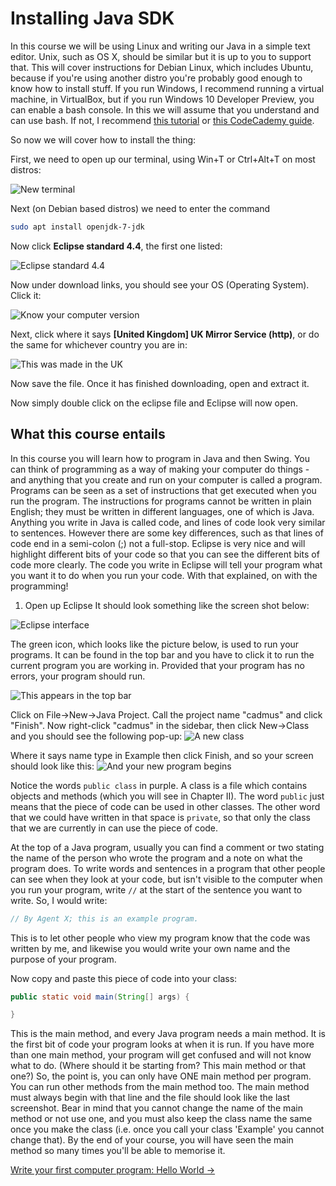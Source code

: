 Installing Java SDK
===

In this course we will be using Linux and writing our Java in a simple text editor. Unix, such as OS X, should be similar but it is up to you to support that. This will cover instructions for Debian Linux, which includes Ubuntu, because if you're using another distro you're probably good enough to know how to install stuff. If you run Windows, I recommend running a virtual machine, in VirtualBox, but if you run Windows 10 Developer Preview, you can enable a bash console. In this we will assume that you understand and can use bash. If not, I recommend [this tutorial](http://cli.learncodethehardway.org/book/) or [this CodeCademy guide](https://www.codecademy.com/learn/learn-the-command-line).

So now we will cover how to install the thing:

First, we need to open up our terminal, using Win+T or Ctrl+Alt+T on most distros:

![New terminal](../../Images/Chapter-I/Introduction/NewTerminal.png)

Next (on Debian based distros) we need to enter the command

```bash
sudo apt install openjdk-7-jdk
```

Now click **Eclipse standard 4.4**, the first one listed:

![Eclipse standard 4.4](../../Images/Chapter-I/Introduction/Eclipse_standard.png)

Now under download links, you should see your OS (Operating System). Click it:

![Know your computer version](../../Images/Chapter-I/Introduction/Eclipse_download_links.png)

Next, click where it says **[United Kingdom] UK Mirror Service (http)**, or do the same for whichever country you are in:

![This was made in the UK](../../Images/Chapter-I/Introduction/Eclipse_UK_mirror_service.png)

Now save the file. Once it has finished downloading, open and extract it.

Now simply double click on the eclipse file and Eclipse will now open.

## What this course entails
In this course you will learn how to program in Java and then Swing.  You can think of programming as a way of making your computer do things - and anything that you create and run on your computer is called a program.  Programs can be seen as a set of instructions that get executed when you run the program. The instructions for programs cannot be written in plain English; they must be written in different languages, one of which is Java.  Anything you write in Java is called code, and lines of code look very similar to sentences.  However there are some key differences, such as that lines of code end in a semi-colon (;) not a full-stop. Eclipse is very nice and will highlight different bits of your code so that you can see the different bits of code more clearly. The code you write in Eclipse will tell your program what you want it to do when you run your code.  With that explained, on with the programming!

1) Open up Eclipse
It should look something like the screen shot below:

![Eclipse interface](../../Images/Chapter-I/Introduction/Opening_eclipse.png)

The green icon, which looks like the picture below, is used to run your programs. It can be found in the top bar and you have to click it to run the current program you are working in. Provided that your program has no errors, your program should run.

![This appears in the top bar](../../Images/Chapter-I/Introduction/Eclipse_run_button.png)

Click on File->New->Java Project. Call the project name "cadmus" and click "Finish". Now right-click "cadmus" in the sidebar, then click New->Class and you should see the following pop-up:
![A new class](../../Images/Chapter-I/Introduction/Eclipse_new_class.png)

Where it says name type in Example then click Finish, and so your screen should look like this:
![And your new program begins](../../Images/Chapter-I/Introduction/Eclipse_new_class_final.png)

Notice the words `public class` in purple.  A class is a file which contains objects and methods (which you will see in Chapter II). The word `public` just means that the piece of code can be used in other classes. The other word that we could have written in that space is `private`, so that only the class that we are currently in can use the piece of code.

At the top of a Java program, usually you can find a comment or two stating the name of the person who wrote the program and a note on what the program does.  To write words and sentences in a program that other people can see when they look at your code, but isn't visible to the computer when you run your program, write `//` at the start of the sentence you want to write.  So, I would write:

```java
// By Agent X; this is an example program.
```

This is to let other people who view my program know that the code was written by me, and likewise you would write your own name and the purpose of your program.

Now copy and paste this piece of code into your class:

```java
public static void main(String[] args) {

}
```

This is the main method, and every Java program needs a main method.  It is the first bit of code your program looks at when it is run.  If you have more than one main method, your program will get confused and will not know what to do.  (Where should it be starting from? This main method or that one?) So, the point is, you can only have ONE main method per program. You can run other methods from the main method too.  The main method must always begin with that line and the file should look like the last screenshot.  Bear in mind that you cannot change the name of the main method or not use one, and you must also keep the class name the same once you make the class (i.e. once you call your class 'Example' you cannot change that). By the end of your course, you will have seen the main method so many times you'll be able to memorise it.

[Write your first computer program: Hello World &rarr;](./Part-II:-Printing.html)
